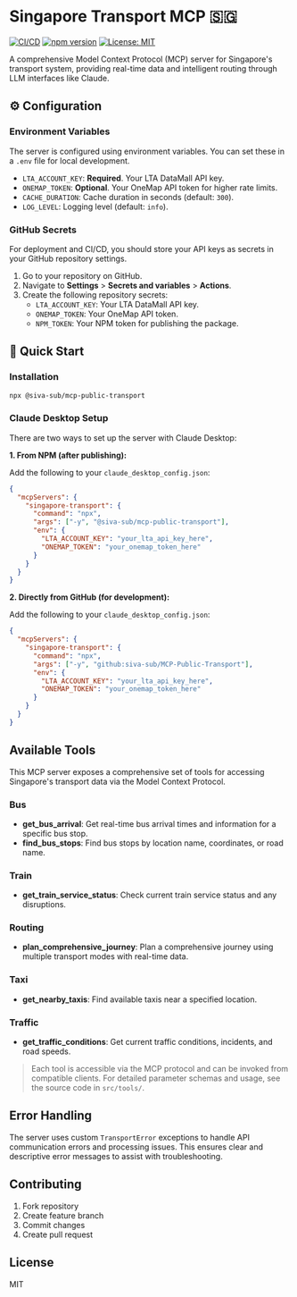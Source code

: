 # Singapore Transport MCP 🇸🇬

[![CI/CD](https://github.com/siva-sub/MCP-Public-Transport/actions/workflows/ci.yml/badge.svg)](https://github.com/siva-sub/MCP-Public-Transport/actions)
[![npm version](https://badge.fury.io/js/%40siva-sub%2Fmcp-public-transport.svg)](https://badge.fury.io/js/%40siva-sub%2Fmcp-public-transport)
[![License: MIT](https://img.shields.io/badge/License-MIT-yellow.svg)](https://opensource.org/licenses/MIT)

A comprehensive Model Context Protocol (MCP) server for Singapore's transport system, providing real-time data and intelligent routing through LLM interfaces like Claude.

## ⚙️ Configuration

### Environment Variables
The server is configured using environment variables. You can set these in a `.env` file for local development.

- `LTA_ACCOUNT_KEY`: **Required**. Your LTA DataMall API key.
- `ONEMAP_TOKEN`: **Optional**. Your OneMap API token for higher rate limits.
- `CACHE_DURATION`: Cache duration in seconds (default: `300`).
- `LOG_LEVEL`: Logging level (default: `info`).

### GitHub Secrets
For deployment and CI/CD, you should store your API keys as secrets in your GitHub repository settings.

1. Go to your repository on GitHub.
2. Navigate to **Settings** > **Secrets and variables** > **Actions**.
3. Create the following repository secrets:
   - `LTA_ACCOUNT_KEY`: Your LTA DataMall API key.
   - `ONEMAP_TOKEN`: Your OneMap API token.
   - `NPM_TOKEN`: Your NPM token for publishing the package.

## 🚀 Quick Start

### Installation
```bash
npx @siva-sub/mcp-public-transport
```

### Claude Desktop Setup

There are two ways to set up the server with Claude Desktop:

**1. From NPM (after publishing):**

Add the following to your `claude_desktop_config.json`:
```json
{
  "mcpServers": {
    "singapore-transport": {
      "command": "npx",
      "args": ["-y", "@siva-sub/mcp-public-transport"],
      "env": {
        "LTA_ACCOUNT_KEY": "your_lta_api_key_here",
        "ONEMAP_TOKEN": "your_onemap_token_here"
      }
    }
  }
}
```

**2. Directly from GitHub (for development):**

Add the following to your `claude_desktop_config.json`:
```json
{
  "mcpServers": {
    "singapore-transport": {
      "command": "npx",
      "args": ["-y", "github:siva-sub/MCP-Public-Transport"],
      "env": {
        "LTA_ACCOUNT_KEY": "your_lta_api_key_here",
        "ONEMAP_TOKEN": "your_onemap_token_here"
      }
    }
  }
}
```

## Available Tools

This MCP server exposes a comprehensive set of tools for accessing Singapore's transport data via the Model Context Protocol.

### Bus
- **get_bus_arrival**: Get real-time bus arrival times and information for a specific bus stop.
- **find_bus_stops**: Find bus stops by location name, coordinates, or road name.

### Train
- **get_train_service_status**: Check current train service status and any disruptions.

### Routing
- **plan_comprehensive_journey**: Plan a comprehensive journey using multiple transport modes with real-time data.

### Taxi
- **get_nearby_taxis**: Find available taxis near a specified location.

### Traffic
- **get_traffic_conditions**: Get current traffic conditions, incidents, and road speeds.

> Each tool is accessible via the MCP protocol and can be invoked from compatible clients. For detailed parameter schemas and usage, see the source code in `src/tools/`.

## Error Handling

The server uses custom `TransportError` exceptions to handle API communication errors and processing issues. This ensures clear and descriptive error messages to assist with troubleshooting.

## Contributing

1. Fork repository
2. Create feature branch
3. Commit changes
4. Create pull request

## License

MIT
